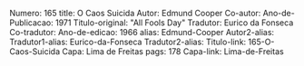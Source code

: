 Numero: 165
title: O Caos Suicida
Autor: Edmund Cooper
Co-autor: 
Ano-de-Publicacao: 1971
Titulo-original: "All Fools Day"
Tradutor: Eurico da Fonseca
Co-tradutor: 
Ano-de-edicao: 1966
alias: Edmund-Cooper
Autor2-alias: 
Tradutor1-alias: Eurico-da-Fonseca
Tradutor2-alias: 
Titulo-link: 165-O-Caos-Suicida
Capa: Lima de Freitas
pags: 178
Capa-link: Lima-de-Freitas